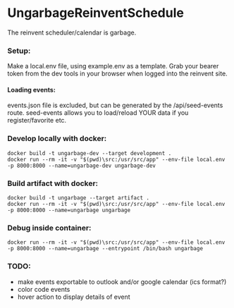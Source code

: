 # UngarbageReinventSchedule
The reinvent scheduler/calendar is garbage.

### Setup:
Make a local.env file, using example.env as a template. Grab your bearer token from the dev tools in your browser when logged into the reinvent site.

#### Loading events:
events.json file is excluded, but can be generated by the /api/seed-events route. seed-events allows you to load/reload YOUR data if you register/favorite etc.

### Develop locally with docker:
```
docker build -t ungarbage-dev --target development .
docker run --rm -it -v "$(pwd)\src:/usr/src/app" --env-file local.env -p 8000:8000 --name=ungarbage-dev ungarbage-dev
```

### Build artifact with docker:
```
docker build -t ungarbage --target artifact .
docker run --rm -it -v "$(pwd)\src:/usr/src/app" --env-file local.env -p 8000:8000 --name=ungarbage ungarbage
```

### Debug inside container:
```
docker run --rm -it -v "$(pwd)\src:/usr/src/app" --env-file local.env -p 8000:8000 --name=ungarbage --entrypoint /bin/bash ungarbage
```


### TODO:
- make events exportable to outlook and/or google calendar (ics format?)
- color code events
- hover action to display details of event

